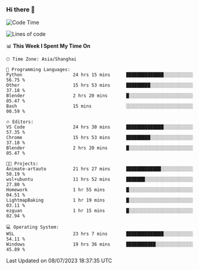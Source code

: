 ### Hi there 👋

<!--
**GwenKaplan/GwenKaplan** is a ✨ _special_ ✨ repository because its `README.md` (this file) appears on your GitHub profile.

Here are some ideas to get you started:

- 🔭 I’m currently working on ...
- 🌱 I’m currently learning ...
- 👯 I’m looking to collaborate on ...
- 🤔 I’m looking for help with ...
- 💬 Ask me about ...
- 📫 How to reach me: ...
- 😄 Pronouns: ...
- ⚡ Fun fact: ...
-->

<!--START_SECTION:waka-->
![Code Time](http://img.shields.io/badge/Code%20Time-151%20hrs%2057%20mins-blue)

![Lines of code](https://img.shields.io/badge/From%20Hello%20World%20I%27ve%20Written-2.2%20thousand%20lines%20of%20code-blue)

📊 **This Week I Spent My Time On** 

```text
🕑︎ Time Zone: Asia/Shanghai

💬 Programming Languages: 
Python                   24 hrs 15 mins      ██████████████░░░░░░░░░░░   56.75 % 
Other                    15 hrs 53 mins      █████████░░░░░░░░░░░░░░░░   37.18 % 
Blender                  2 hrs 20 mins       █░░░░░░░░░░░░░░░░░░░░░░░░   05.47 % 
Bash                     15 mins             ░░░░░░░░░░░░░░░░░░░░░░░░░   00.59 % 

🔥 Editors: 
VS Code                  24 hrs 30 mins      ██████████████░░░░░░░░░░░   57.35 % 
Chrome                   15 hrs 53 mins      █████████░░░░░░░░░░░░░░░░   37.18 % 
Blender                  2 hrs 20 mins       █░░░░░░░░░░░░░░░░░░░░░░░░   05.47 % 

🐱‍💻 Projects: 
Animate-artauto          21 hrs 27 mins      █████████████░░░░░░░░░░░░   50.19 % 
wsl+ubuntu               11 hrs 52 mins      ███████░░░░░░░░░░░░░░░░░░   27.80 % 
Homework                 1 hr 55 mins        █░░░░░░░░░░░░░░░░░░░░░░░░   04.51 % 
LightmapBaking           1 hr 19 mins        █░░░░░░░░░░░░░░░░░░░░░░░░   03.11 % 
ezguan                   1 hr 15 mins        █░░░░░░░░░░░░░░░░░░░░░░░░   02.94 % 

💻 Operating System: 
WSL                      23 hrs 7 mins       ██████████████░░░░░░░░░░░   54.11 % 
Windows                  19 hrs 36 mins      ███████████░░░░░░░░░░░░░░   45.89 % 
```


 Last Updated on 08/07/2023 18:37:35 UTC
<!--END_SECTION:waka-->
